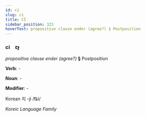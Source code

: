 ```yaml
---
id: ci
slug: ci
title: Cİ
sidebar_position: 323
hoverText: propositive clause ender (agree?) § Postposition
---
```


### ci&emsp;<span kind="abugida">ꞇɟ</span>

*propositive clause ender (agree?)* **§** Postposition

**Verb**: -

**Noun**: -

**Modifier**: -

Korean 지 -ji /t͡ɕi/

*Koreic Language Family*